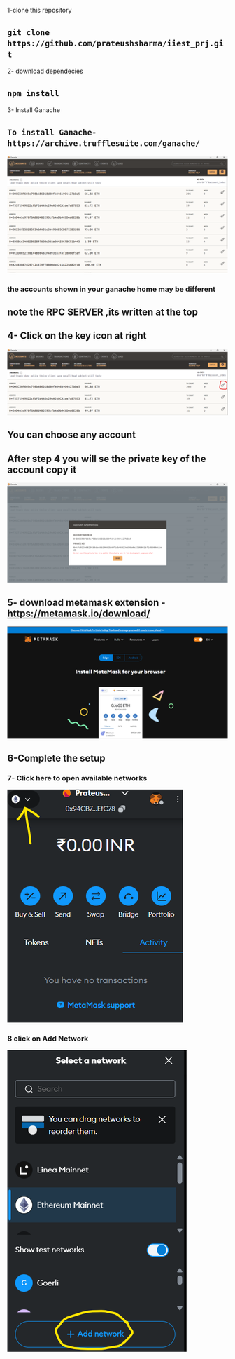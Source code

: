 
1-clone this repository
## ` git clone https://github.com/prateushsharma/iiest_prj.git `
2- download dependecies
## ` npm install `

3- Install Ganache 
## `To install Ganache- https://archive.trufflesuite.com/ganache/`

![Ganache](ignore_image_1.png)
### the accounts shown in your ganache home may be different
## note the RPC SERVER ,its written at the top

## 4- Click on the key icon at right
![Ganache](ignore_image_2.png)
## You can choose any account

## After step 4 you will se the private key of the account copy it 

![Ganache](ignore_image_3.png)

## 5- download metamask extension - https://metamask.io/download/
![Ganache](ignore_image_4.png)

## 6-Complete the setup

### 7- Click here to open available networks
![Ganache](ignore_image_5.png)

### 8 click on Add Network 
![Ganache](ignore_image_6.png)


